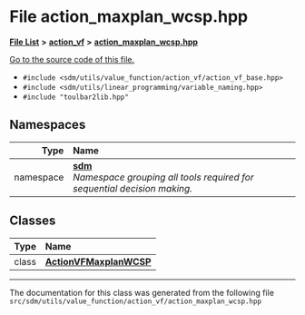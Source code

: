 
# File action\_maxplan\_wcsp.hpp

<link rel="stylesheet" href="https://cdnjs.cloudflare.com/ajax/libs/KaTeX/0.5.1/katex.min.css">
<link rel="stylesheet" href="https://cdn.jsdelivr.net/github-markdown-css/2.2.1/github-markdown.css"/>



[**File List**](files.md) **>** [**action\_vf**](dir_d1aeb2fe2f9787dc1bfb67b37cd039f2.md) **>** [**action\_maxplan\_wcsp.hpp**](action__maxplan__wcsp_8hpp.md)

[Go to the source code of this file.](action__maxplan__wcsp_8hpp_source.md)



* `#include <sdm/utils/value_function/action_vf/action_vf_base.hpp>`
* `#include <sdm/utils/linear_programming/variable_naming.hpp>`
* `#include "toulbar2lib.hpp"`









## Namespaces

| Type | Name |
| ---: | :--- |
| namespace | [**sdm**](namespacesdm.md) <br>_Namespace grouping all tools required for sequential decision making._  |

## Classes

| Type | Name |
| ---: | :--- |
| class | [**ActionVFMaxplanWCSP**](classsdm_1_1ActionVFMaxplanWCSP.md) <br> |














------------------------------
The documentation for this class was generated from the following file `src/sdm/utils/value_function/action_vf/action_maxplan_wcsp.hpp`